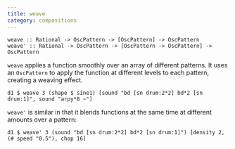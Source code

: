 ```yaml
---
title: weave
category: compositions
---
```


~~~~{haskell}
weave :: Rational -> OscPattern -> [OscPattern] -> OscPattern
weave' :: Rational -> OscPattern -> [OscPattern -> OscPattern] -> OscPattern
~~~~

`weave` applies a function smoothly over an array of different patterns. It uses an `OscPattern` to
apply the function at different levels to each pattern, creating a weaving effect.

~~~~{haskell}
d1 $ weave 3 (shape $ sine1) [sound "bd [sn drum:2*2] bd*2 [sn drum:1]", sound "arpy*8 ~"] 
~~~~

`weave'` is similar in that it blends functions at the same time at different amounts over a pattern:

~~~~{haskell}
d1 $ weave' 3 (sound "bd [sn drum:2*2] bd*2 [sn drum:1]") [density 2, (# speed "0.5"), chop 16]
~~~~

